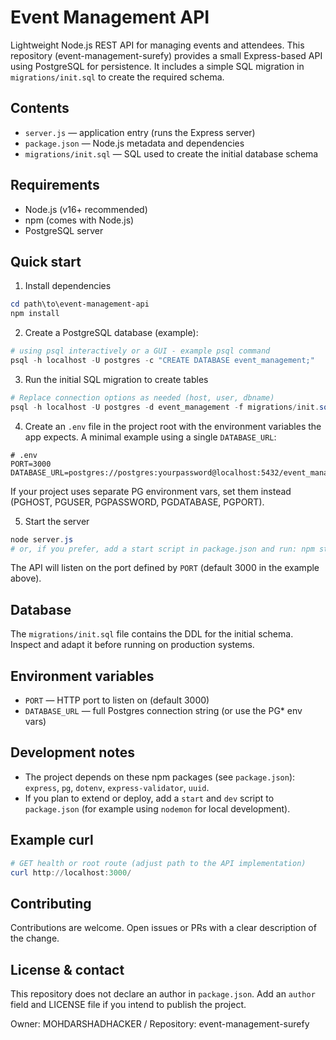 
# Event Management API

Lightweight Node.js REST API for managing events and attendees. This repository (event-management-surefy) provides a small Express-based API using PostgreSQL for persistence. It includes a simple SQL migration in `migrations/init.sql` to create the required schema.

## Contents

- `server.js` — application entry (runs the Express server)
- `package.json` — Node.js metadata and dependencies
- `migrations/init.sql` — SQL used to create the initial database schema

## Requirements

- Node.js (v16+ recommended)
- npm (comes with Node.js)
- PostgreSQL server

## Quick start

1. Install dependencies

```powershell
cd path\to\event-management-api
npm install
```

2. Create a PostgreSQL database (example):

```powershell
# using psql interactively or a GUI - example psql command
psql -h localhost -U postgres -c "CREATE DATABASE event_management;"
```

3. Run the initial SQL migration to create tables

```powershell
# Replace connection options as needed (host, user, dbname)
psql -h localhost -U postgres -d event_management -f migrations/init.sql
```

4. Create an `.env` file in the project root with the environment variables the app expects. A minimal example using a single `DATABASE_URL`:

```
# .env
PORT=3000
DATABASE_URL=postgres://postgres:yourpassword@localhost:5432/event_management
```

If your project uses separate PG environment vars, set them instead (PGHOST, PGUSER, PGPASSWORD, PGDATABASE, PGPORT).

5. Start the server

```powershell
node server.js
# or, if you prefer, add a start script in package.json and run: npm start
```

The API will listen on the port defined by `PORT` (default 3000 in the example above).

## Database

The `migrations/init.sql` file contains the DDL for the initial schema. Inspect and adapt it before running on production systems.

## Environment variables

- `PORT` — HTTP port to listen on (default 3000)
- `DATABASE_URL` — full Postgres connection string (or use the PG* env vars)

## Development notes

- The project depends on these npm packages (see `package.json`): `express`, `pg`, `dotenv`, `express-validator`, `uuid`.
- If you plan to extend or deploy, add a `start` and `dev` script to `package.json` (for example using `nodemon` for local development).

## Example curl

```powershell
# GET health or root route (adjust path to the API implementation)
curl http://localhost:3000/
```

## Contributing

Contributions are welcome. Open issues or PRs with a clear description of the change.

## License & contact

This repository does not declare an author in `package.json`. Add an `author` field and LICENSE file if you intend to publish the project.

Owner: MOHDARSHADHACKER / Repository: event-management-surefy
